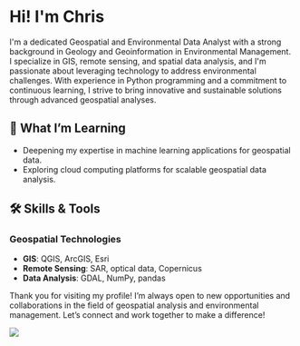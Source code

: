 # Hi! I'm Chris

I'm a dedicated Geospatial and Environmental Data Analyst with a strong background in Geology and Geoinformation in Environmental Management. I specialize in GIS, remote sensing, and spatial data analysis, and I'm passionate about leveraging technology to address environmental challenges. With experience in Python programming and a commitment to continuous learning, I strive to bring innovative and sustainable solutions through advanced geospatial analyses.

## 🌱 What I’m Learning
- Deepening my expertise in machine learning applications for geospatial data.
- Exploring cloud computing platforms for scalable geospatial data analysis.

## 🛠 Skills & Tools
### Geospatial Technologies
- **GIS**: QGIS, ArcGIS, Esri
- **Remote Sensing**: SAR, optical data, Copernicus
- **Data Analysis**: GDAL, NumPy, pandas
  
Thank you for visiting my profile! I’m always open to new opportunities and collaborations in the field of geospatial analysis and environmental management. Let’s connect and work together to make a difference!

<img src=https://cdn.pixabay.com/animation/2024/02/19/13/10/13-10-06-4_512.gif >
